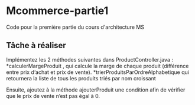 # Mcommerce-partie1
Code pour la première partie du cours d'architecture MS


## Tâche à réaliser 
Implémentez les 2 méthodes suivantes dans  ProductController.java  :
  *calculerMargeProduit , qui calcule la marge de chaque produit (différence entre prix d‘achat et prix de vente).
  *trierProduitsParOrdreAlphabetique  qui retournera la liste de tous les produits triés par nom croissant 

Ensuite, ajoutez à la méthode  ajouterProduit  une condition afin de vérifier que le prix de vente n’est pas égal à 0. 
